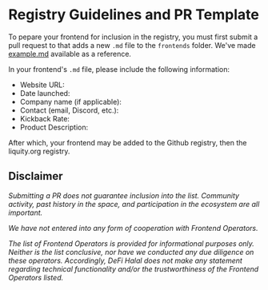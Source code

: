 # Registry Guidelines and PR Template

To pepare your frontend for inclusion in the registry, you must first submit a pull request to that adds a new `.md` file to the `frontends` folder. We've made [example.md](frontends/example.md) available as a reference. 

In your frontend's `.md` file, please include the following information: 

- Website URL: 
- Date launched: 
- Company name (if applicable): 
- Contact (email, Discord, etc.): 
- Kickback Rate: 
- Product Description: 

After which, your frontend may be added to the Github registry, then the liquity.org registry. 

## Disclaimer
*Submitting a PR does not guarantee inclusion into the list. Community activity, past history in the space, and participation in the ecosystem are all important.* 

*We have not entered into any form of cooperation with Frontend Operators.*

*The list of Frontend Operators is provided for informational purposes only. Neither is the list conclusive, nor have we conducted any due diligence on these operators.* *Accordingly, DeFi Halal does not make any statement regarding technical functionality and/or the trustworthiness of the Frontend Operators listed.*

